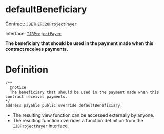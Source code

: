 # defaultBeneficiary

Contract: [`JBETHERC20ProjectPayer`](/api/contracts/or-utilities/jbetherc20projectpayer/README.md)

Interface: [`IJBProjectPayer`](/api/interfaces/ijbprojectpayer.md)

**The beneficiary that should be used in the payment made when this contract receives payments.**

# Definition

```
/** 
  @notice 
  The beneficiary that should be used in the payment made when this contract receives payments.
*/
address payable public override defaultBeneficiary;
```

* The resulting view function can be accessed externally by anyone.
* The resulting function overrides a function definition from the [`IJBProjectPayer`](/api/interfaces/ijbprojectpayer.md) interface.
